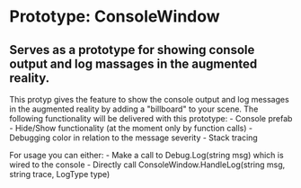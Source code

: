 # Prototype: ConsoleWindow
## Serves as a prototype for showing console output and log massages in the augmented reality.
This protyp gives the feature to show the console output and log messages in the augmented reality by
adding a "billboard" to your scene. The following functionality will be delivered with this prototype:
	- Console prefab
	- Hide/Show functionality (at the moment only by function calls)
	- Debugging color in relation to the message severity
	- Stack tracing

For usage you can either:
	- Make a call to Debug.Log(string msg) which is wired to the console
	- Directly call ConsoleWindow.HandleLog(string msg, string trace, LogType type) 
